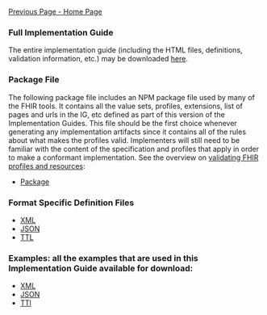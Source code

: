 [Previous Page - Home Page](index.html)

### Full Implementation Guide

The entire implementation guide (including the HTML files, definitions, validation information, etc.) may be downloaded [here](full-ig.zip).

### Package File

The following package file includes an NPM package file used by many of the FHIR tools. It contains all the value sets, profiles, extensions, list of pages and urls in the IG, etc defined as part of this version of the Implementation Guides. This file should be the first choice whenever generating any implementation artifacts since it contains all of the rules about what makes the profiles valid. Implementers will still need to be familiar with the content of the specification and profiles that apply in order to make a conformant implementation. See the overview on [validating FHIR profiles and resources](http://hl7.org/fhir/R4/validation.html):

* [Package](package.tgz)

### Format Specific Definition Files

* [XML](definitions.xml.zip)
* [JSON](definitions.json.zip)
* [TTL](definitions.ttl.zip)

### Examples: all the examples that are used in this Implementation Guide available for download:

* [XML](examples.xml.zip)
* [JSON](examples.json.zip)
* [TTl](examples.ttl.zip)